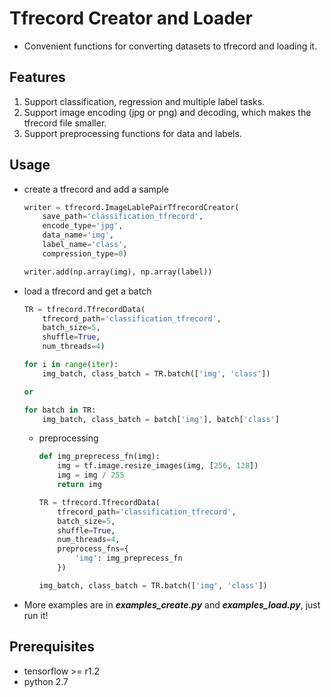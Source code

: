 # Tfrecord Creator and Loader
- Convenient functions for converting datasets to tfrecord and loading it.

## Features
1. Support classification, regression and multiple label tasks.
1. Support image encoding (jpg or png) and decoding, which makes the tfrecord file smaller.
1. Support preprocessing functions for data and labels.

## Usage
- create a tfrecord and add a sample
    ```python
    writer = tfrecord.ImageLablePairTfrecordCreator(
        save_path='classification_tfrecord',
        encode_type='jpg',
        data_name='img',
        label_name='class',
        compression_type=0)

    writer.add(np.array(img), np.array(label))
    ```

- load a tfrecord and get a batch
    ```python
    TR = tfrecord.TfrecordData(
        tfrecord_path='classification_tfrecord',
        batch_size=5,
        shuffle=True,
        num_threads=4)

    for i in range(iter):
        img_batch, class_batch = TR.batch(['img', 'class'])
    
    or

    for batch in TR:
        img_batch, class_batch = batch['img'], batch['class']
    ```
    - preprocessing
        ```python
        def img_preprecess_fn(img):
            img = tf.image.resize_images(img, [256, 128])
            img = img / 255
            return img

        TR = tfrecord.TfrecordData(
            tfrecord_path='classification_tfrecord',
            batch_size=5,
            shuffle=True,
            num_threads=4,
            preprocess_fns={
                'img': img_preprecess_fn
            })

        img_batch, class_batch = TR.batch(['img', 'class'])
        ```

 - More examples are in ***examples_create.py*** and ***examples_load.py***, just run it!

## Prerequisites
- tensorflow >= r1.2
- python 2.7
